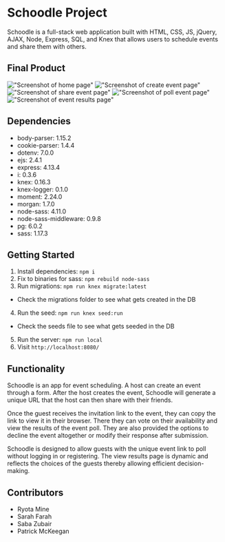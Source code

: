 # Schoodle Project

Schoodle is a full-stack web application built with HTML, CSS, JS, jQuery, AJAX, Node, Express, SQL, and Knex that allows users to schedule events and share them with others.

## Final Product

!["Screenshot of home page"](https://github.com/ryotamine/schoodle/blob/master/docs/index.png)
!["Screenshot of create event page"](https://github.com/ryotamine/schoodle/blob/master/docs/create_event.png)
!["Screenshot of share event page"](https://github.com/ryotamine/schoodle/blob/master/docs/share_event.png)
!["Screenshot of poll event page"](https://github.com/ryotamine/schoodle/blob/master/docs/poll_event.png)
!["Screenshot of event results page"](https://github.com/ryotamine/schoodle/blob/master/docs/results_event.png)

## Dependencies

- body-parser: 1.15.2
- cookie-parser: 1.4.4
- dotenv: 7.0.0
- ejs: 2.4.1
- express: 4.13.4
- i: 0.3.6
- knex: 0.16.3
- knex-logger: 0.1.0
- moment: 2.24.0
- morgan: 1.7.0
- node-sass: 4.11.0
- node-sass-middleware: 0.9.8
- pg: 6.0.2
- sass: 1.17.3

## Getting Started

1. Install dependencies: `npm i`
2. Fix to binaries for sass: `npm rebuild node-sass`
3. Run migrations: `npm run knex migrate:latest`
  - Check the migrations folder to see what gets created in the DB
4. Run the seed: `npm run knex seed:run`
  - Check the seeds file to see what gets seeded in the DB
5. Run the server: `npm run local`
6. Visit `http://localhost:8080/`

## Functionality

Schoodle is an app for event scheduling. A host can create an event through a form. After the host creates the event, Schoodle will generate a unique URL that the host can then share with their friends.

Once the guest receives the invitation link to the event, they can copy the link to view it in their browser. There they can vote on their availability and view the results of the event poll. They are also provided the options to decline the event altogether or modify their response after submission.

Schoodle is designed to allow guests with the unique event link to poll without logging in or registering. The view results page is dynamic and reflects the choices of the guests thereby allowing efficient decision-making.

## Contributors

- Ryota Mine
- Sarah Farah
- Saba Zubair
- Patrick McKeegan